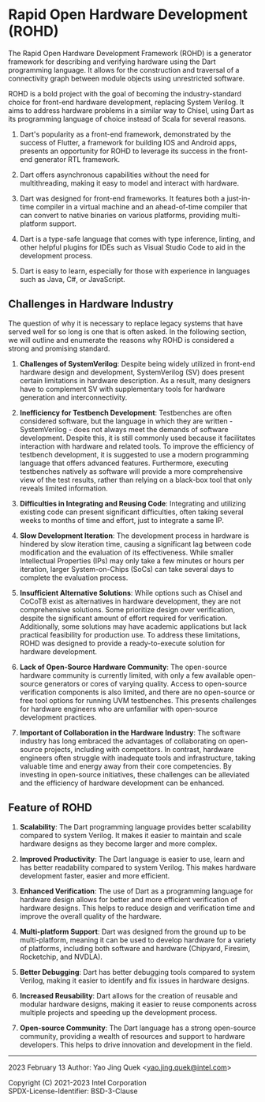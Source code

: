 # Rapid Open Hardware Development (ROHD)

The Rapid Open Hardware Development Framework (ROHD) is a generator framework for describing and verifying hardware using the Dart programming language. It allows for the construction and traversal of a connectivity graph between module objects using unrestricted software.

ROHD is a bold project with the goal of becoming the industry-standard choice for front-end hardware development, replacing System Verilog. It aims to address hardware problems in a similar way to Chisel, using Dart as its programming language of choice instead of Scala for several reasons.

1. Dart's popularity as a front-end framework, demonstrated by the success of Flutter, a framework for building IOS and Android apps, presents an opportunity for ROHD to leverage its success in the front-end generator RTL framework.

2. Dart offers asynchronous capabilities without the need for multithreading, making it easy to model and interact with hardware.

3. Dart was designed for front-end frameworks. It features both a just-in-time compiler in a virtual machine and an ahead-of-time compiler that can convert to native binaries on various platforms, providing multi-platform support.

4. Dart is a type-safe language that comes with type inference, linting, and other helpful plugins for IDEs such as Visual Studio Code to aid in the development process.

5. Dart is easy to learn, especially for those with experience in languages such as Java, C#, or JavaScript. 

## Challenges in Hardware Industry

The question of why it is necessary to replace legacy systems that have served well for so long is one that is often asked. In the following section, we will outline and enumerate the reasons why ROHD is considered a strong and promising standard.

1. **Challenges of SystemVerilog**: Despite being widely utilized in front-end hardware design and development, SystemVerilog (SV) does present certain limitations in hardware description. As a result, many designers have to complement SV with supplementary tools for hardware generation and interconnectivity.

2. **Inefficiency for Testbench Development**: Testbenches are often considered software, but the language in which they are written - SystemVerilog - does not always meet the demands of software development. Despite this, it is still commonly used because it facilitates interaction with hardware and related tools. To improve the efficiency of testbench development, it is suggested to use a modern programming language that offers advanced features. Furthermore, executing testbenches natively as software will provide a more comprehensive view of the test results, rather than relying on a black-box tool that only reveals limited information.

3. **Difficulties in Integrating and Reusing Code**:  Integrating and utilizing existing code can present significant difficulties, often taking several weeks to months of time and effort, just to integrate a same IP.

4. **Slow Development Iteration**: The development process in hardware is hindered by slow iteration time, causing a significant lag between code modification and the evaluation of its effectiveness. While smaller Intellectual Properties (IPs) may only take a few minutes or hours per iteration, larger System-on-Chips (SoCs) can take several days to complete the evaluation process.

5. **Insufficient Alternative Solutions**: While options such as Chisel and CoCoTB exist as alternatives in hardware development, they are not comprehensive solutions. Some prioritize design over verification, despite the significant amount of effort required for verification. Additionally, some solutions may have academic applications but lack practical feasibility for production use. To address these limitations, ROHD was designed to provide a ready-to-execute solution for hardware development.

6. **Lack of Open-Source Hardware Community**: The open-source hardware community is currently limited, with only a few available open-source generators or cores of varying quality. Access to open-source verification components is also limited, and there are no open-source or free tool options for running UVM testbenches. This presents challenges for hardware engineers who are unfamiliar with open-source development practices.

7. **Important of Collaboration in the Hardware Industry**: The software industry has long embraced the advantages of collaborating on open-source projects, including with competitors. In contrast, hardware engineers often struggle with inadequate tools and infrastructure, taking valuable time and energy away from their core competencies. By investing in open-source initiatives, these challenges can be alleviated and the efficiency of hardware development can be enhanced.

## Feature of ROHD

1. **Scalability**: The Dart programming language provides better scalability compared to system Verilog. It makes it easier to maintain and scale hardware designs as they become larger and more complex.

2. **Improved Productivity**: The Dart language is easier to use, learn and has better readability compared to system Verilog. This makes hardware development faster, easier and more efficient.

3. **Enhanced Verification**: The use of Dart as a programming language for hardware design allows for better and more efficient verification of hardware designs. This helps to reduce design and verification time and improve the overall quality of the hardware.

4. **Multi-platform Support**: Dart was designed from the ground up to be multi-platform, meaning it can be used to develop hardware for a variety of platforms, including both software and hardware (Chipyard, Firesim, Rocketchip, and NVDLA).

5. **Better Debugging**: Dart has better debugging tools compared to system Verilog, making it easier to identify and fix issues in hardware designs.

6. **Increased Reusability**: Dart allows for the creation of reusable and modular hardware designs, making it easier to reuse components across multiple projects and speeding up the development process.

7. **Open-source Community**: The Dart language has a strong open-source community, providing a wealth of resources and support to hardware developers. This helps to drive innovation and development in the field.

----------------
2023 February 13
Author: Yao Jing Quek <<yao.jing.quek@intel.com>>

 
Copyright (C) 2021-2023 Intel Corporation  
SPDX-License-Identifier: BSD-3-Clause